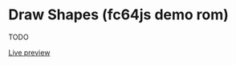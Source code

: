 # Draw Shapes (fc64js demo rom)

TODO

[Live preview](https://theinvader360.github.io/fc64js/rom/demo/draw-shapes/)

